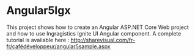 # Angular5Igx
This project shows how to create an Angular ASP.NET Core Web project and how to use Ingragistics Ignite UI Angular component.
A complete tutorial is available here :
http://sharevisual.com/fr-fr/cafédéveloppeur/angular5sample.aspx
